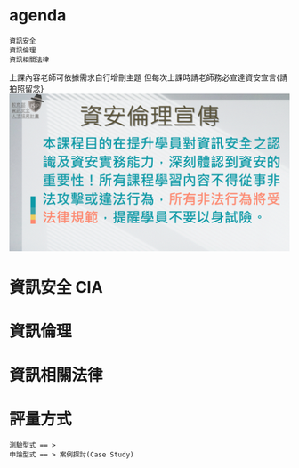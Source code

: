 
# agenda
```
資訊安全
資訊倫理
資訊相關法律
```
上課內容老師可依據需求自行增刪主題
但每次上課時請老師務必宣達資安宣言{請拍照留念}
![資安宣言.gif](資安宣言.gif)

# 資訊安全 CIA

# 資訊倫理

# 資訊相關法律

# 評量方式
```
測驗型式 == >
申論型式 == > 案例探討(Case Study)
```
